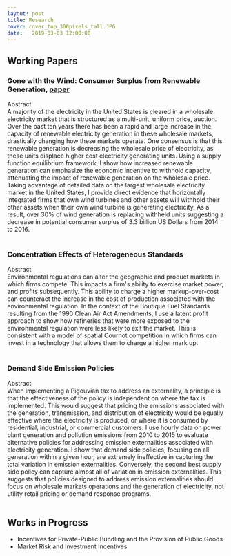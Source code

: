 ```yaml
---
layout: post
title: Research
cover: cover_top_300pixels_tall.JPG
date:   2019-03-03 12:00:00
---
```



## Working Papers

### Gone with the Wind: Consumer Surplus from Renewable Generation, [paper](/filecabinet/butner_jmp.pdf)

<div class="container">
<div class="header"><span>Abstract</span>
</div>
<div class="content">
  A majority of the electricity in the United States is cleared in a wholesale electricity market that is structured as a multi-unit, uniform price, auction. Over the past ten years there has been a rapid and large increase in the capacity of renewable electricity generation in these wholesale markets, drastically changing how these markets operate. One consensus is that this renewable generation is decreasing the wholesale price of electricity, as these units displace higher cost electricity generating units. Using a supply function equilibrium framework, I show how increased renewable generation can emphasize the economic incentive to withhold capacity, attenuating the impact of renewable generation on the wholesale price. Taking advantage of detailed data on the largest wholesale electricity market in the United States, I provide direct evidence that horizontally integrated firms that own wind turbines and other assets will withhold their other assets when their own wind turbine is generating electricity.  As a result, over 30% of wind generation is replacing withheld units suggesting a decrease in potential consumer surplus of 3.3 billion US Dollars from 2014 to 2016.</div></div>
<br>

### Concentration Effects of Heterogeneous Standards

<div class="container">
<div class="header"><span>Abstract</span> </div>
<div class="content">
  Environmental regulations can alter the geographic and product markets in which firms compete. This impacts a firm's ability to exercise market power, and profits subsequently. This ability to charge a higher markup-over-cost can counteract the increase in the cost of production associated with the environmental regulation. In the context of the Boutique Fuel Standards resulting from the 1990 Clean Air Act Amendments, I use a latent profit approach to show how refineries that were more exposed to the environmental regulation were less likely to exit the market. This is consistent with a model of spatial Cournot competition in which firms can invest in a technology that allows them to charge a higher mark up. </div></div>
  <br>

### Demand Side Emission Policies
<div class="container">
<div class="header"><span>Abstract</span> </div>
<div class="content">
When implementing a Pigouvian tax to address an externality, a principle is that the effectiveness of the policy is independent on where the tax is implemented. This would suggest that pricing the emissions associated with the generation, transmission, and distribution of electricity would be equally effective where the electricity is produced, or where it is consumed by residential, industrial, or commercial customers. I use hourly data on power plant generation and pollution emissions from 2010 to 2015 to evaluate alternative policies for addressing emission externalities associated with electricity generation.  I show that demand side policies, focusing on all generation within a given hour, are extremely ineffective in capturing the total variation in emission externalities. Conversely, the second best supply side policy can capture almost all of variation in emission externalities. This suggests that policies designed to address emission externalities should focus on wholesale markets operations and the generation of electricity, not utility retail pricing or demand response programs. </div></div>
<br>


## Works in Progress
- Incentives for Private-Public Bundling and the Provision of Public Goods
- Market Risk and Investment Incentives
